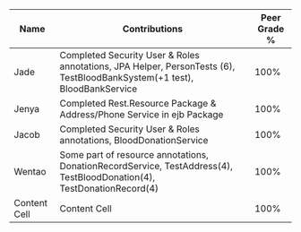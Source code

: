 | Name  | Contributions|Peer Grade % |
| ------------- | ------------- |-------------|
| Jade | Completed Security User & Roles annotations, JPA Helper, PersonTests (6), TestBloodBankSystem(+1 test), BloodBankService|100% |
| Jenya  | Completed Rest.Resource Package & Address/Phone Service in ejb Package  |100% | 
| Jacob  | Completed Security User & Roles annotations, BloodDonationService |100%|
| Wentao  | Some part of resource annotations, DonationRecordService, TestAddress(4), TestBloodDonation(4), TestDonationRecord(4) |100%|
| Content Cell  | Content Cell  |100% | 
